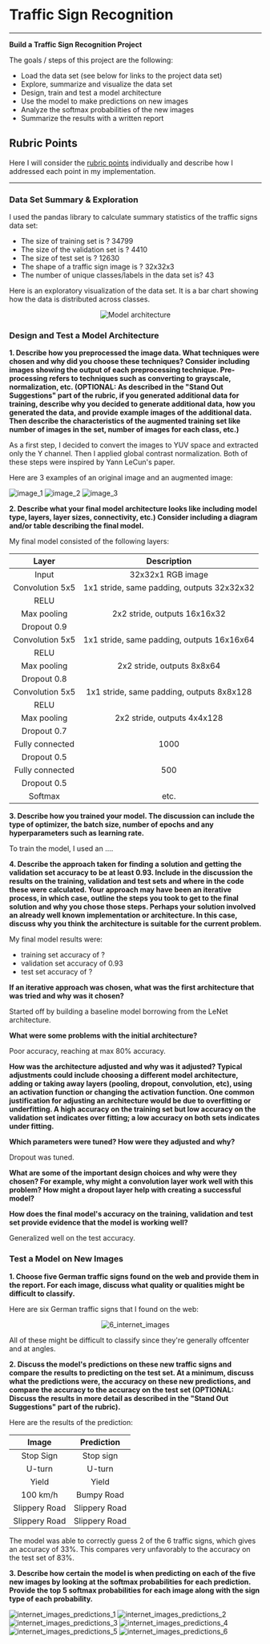 # **Traffic Sign Recognition** 

---

**Build a Traffic Sign Recognition Project**

The goals / steps of this project are the following:
* Load the data set (see below for links to the project data set)
* Explore, summarize and visualize the data set
* Design, train and test a model architecture
* Use the model to make predictions on new images
* Analyze the softmax probabilities of the new images
* Summarize the results with a written report


## Rubric Points

Here I will consider the [rubric points](https://review.udacity.com/#!/rubrics/481/view) individually and describe how I addressed each point in my implementation.  

---

### Data Set Summary & Exploration

I used the pandas library to calculate summary statistics of the traffic
signs data set:

* The size of training set is ? 34799
* The size of the validation set is ? 4410
* The size of test set is ? 12630
* The shape of a traffic sign image is ? 32x32x3
* The number of unique classes/labels in the data set is? 43


Here is an exploratory visualization of the data set. It is a bar chart showing how the data is distributed across classes.  

<p align="center">
  <img src="Writeup_images/class_distribution.png" alt="Model architecture"/>
</p>

### Design and Test a Model Architecture

**1. Describe how you preprocessed the image data. What techniques were chosen and why did you choose these techniques? Consider including images showing the output of each preprocessing technique. Pre-processing refers to techniques such as converting to grayscale, normalization, etc. (OPTIONAL: As described in the "Stand Out Suggestions" part of the rubric, if you generated additional data for training, describe why you decided to generate additional data, how you generated the data, and provide example images of the additional data. Then describe the characteristics of the augmented training set like number of images in the set, number of images for each class, etc.)**

As a first step, I decided to convert the images to YUV space and extracted only the Y channel. Then I applied global contrast normalization. Both of these steps were inspired by Yann LeCun's paper. 

Here are 3 examples of an original image and an augmented image:

<p align="left">
  <img src="Writeup_images/image_1.png" alt="image_1"/>
  <img src="Writeup_images/image_2.png" alt="image_2"/>
  <img src="Writeup_images/image_3.png" alt="image_3"/>
</p>

**2. Describe what your final model architecture looks like including model type, layers, layer sizes, connectivity, etc.) Consider including a diagram and/or table describing the final model.**  

My final model consisted of the following layers:

| Layer         		|     Description	        					| 
|:---------------------:|:---------------------------------------------:| 
| Input         		| 32x32x1 RGB image   							| 
| Convolution 5x5     	| 1x1 stride, same padding, outputs 32x32x32 	|
| RELU					|												|
| Max pooling	      	| 2x2 stride,  outputs 16x16x32 				|
| Dropout 0.9  	      	|												|
| Convolution 5x5     	| 1x1 stride, same padding, outputs 16x16x64 	|
| RELU					|												|
| Max pooling	      	| 2x2 stride,  outputs 8x8x64   				|
| Dropout 0.8  	      	|												|
| Convolution 5x5     	| 1x1 stride, same padding, outputs 8x8x128 	|
| RELU					|												|
| Max pooling	      	| 2x2 stride,  outputs 4x4x128  				|
| Dropout 0.7  	      	|												|
| Fully connected		| 1000        									|
| Dropout 0.5  	      	|												|
| Fully connected		|  500        									|
| Dropout 0.5  	      	|												|
| Softmax				| etc.        									|

**3. Describe how you trained your model. The discussion can include the type of optimizer, the batch size, number of epochs and any hyperparameters such as learning rate.**  

To train the model, I used an ....

**4. Describe the approach taken for finding a solution and getting the validation set accuracy to be at least 0.93. Include in the discussion the results on the training, validation and test sets and where in the code these were calculated. Your approach may have been an iterative process, in which case, outline the steps you took to get to the final solution and why you chose those steps. Perhaps your solution involved an already well known implementation or architecture. In this case, discuss why you think the architecture is suitable for the current problem.**

My final model results were:
* training set accuracy of ?
* validation set accuracy of 0.93 
* test set accuracy of ?

**If an iterative approach was chosen, what was the first architecture that was tried and why was it chosen?**  

Started off by building a baseline model borrowing from the LeNet architecture.  

**What were some problems with the initial architecture?**  

Poor accuracy, reaching at max 80% accuracy.  

**How was the architecture adjusted and why was it adjusted? Typical adjustments could include choosing a different model architecture, adding or taking away layers (pooling, dropout, convolution, etc), using an activation function or changing the activation function. One common justification for adjusting an architecture would be due to overfitting or underfitting. A high accuracy on the training set but low accuracy on the validation set indicates over fitting; a low accuracy on both sets indicates under fitting.**



**Which parameters were tuned? How were they adjusted and why?**

Dropout was tuned.  

**What are some of the important design choices and why were they chosen? For example, why might a convolution layer work well with this problem? How might a dropout layer help with creating a successful model?**


**How does the final model's accuracy on the training, validation and test set provide evidence that the model is working well?**

Generalized well on the test accuracy. 


### Test a Model on New Images

**1. Choose five German traffic signs found on the web and provide them in the report. For each image, discuss what quality or qualities might be difficult to classify.**

Here are six German traffic signs that I found on the web:

<p align="center">
  <img src="Writeup_images/5_internet_images.png" alt="6_internet_images"/>
</p>

All of these might be difficult to classify since they're generally offcenter and at angles.  

**2. Discuss the model's predictions on these new traffic signs and compare the results to predicting on the test set. At a minimum, discuss what the predictions were, the accuracy on these new predictions, and compare the accuracy to the accuracy on the test set (OPTIONAL: Discuss the results in more detail as described in the "Stand Out Suggestions" part of the rubric).**  

Here are the results of the prediction:

| Image			        |     Prediction	        					| 
|:---------------------:|:---------------------------------------------:| 
| Stop Sign      		| Stop sign   									| 
| U-turn     			| U-turn 										|
| Yield					| Yield											|
| 100 km/h	      		| Bumpy Road					 				|
| Slippery Road			| Slippery Road      							|
| Slippery Road			| Slippery Road      							|

The model was able to correctly guess 2 of the 6 traffic signs, which gives an accuracy of 33%. This compares very unfavorably to the accuracy on the test set of 83%.  

**3. Describe how certain the model is when predicting on each of the five new images by looking at the softmax probabilities for each prediction. Provide the top 5 softmax probabilities for each image along with the sign type of each probability.** 

<p align="left">
  <img src="Writeup_images/internet_images_predictions_1.png" alt="internet_images_predictions_1"/>
  <img src="Writeup_images/internet_images_predictions_2.png" alt="internet_images_predictions_2"/>
  <img src="Writeup_images/internet_images_predictions_3.png" alt="internet_images_predictions_3"/>
  <img src="Writeup_images/internet_images_predictions_4.png" alt="internet_images_predictions_4"/>
  <img src="Writeup_images/internet_images_predictions_5.png" alt="internet_images_predictions_5"/>
  <img src="Writeup_images/internet_images_predictions_6.png" alt="internet_images_predictions_6"/>
</p>
